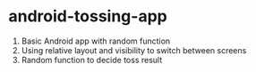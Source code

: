 # android-tossing-app

1. Basic Android app with random function
2. Using relative layout and visibility to switch between screens
3. Random function to decide toss result
